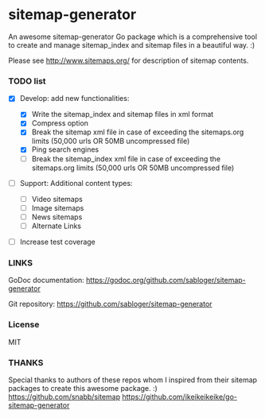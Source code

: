 sitemap-generator
=================

An awesome sitemap-generator Go package which is a comprehensive tool to create
and manage sitemap_index and sitemap files in a beautiful way. :)

Please see http://www.sitemaps.org/ for description of sitemap contents.

### TODO list
- [x] Develop: add new functionalities:
  - [x] Write the sitemap_index and sitemap files in xml format
  - [x] Compress option
  - [x] Break the sitemap xml file in case of exceeding 
    the sitemaps.org limits (50,000 urls OR 50MB uncompressed file)
  - [x] Ping search engines
  - [ ] Break the sitemap_index xml file in case of exceeding
    the sitemaps.org limits (50,000 urls OR 50MB uncompressed file)
- [ ] Support: Additional content types:
  - [ ] Video sitemaps
  - [ ] Image sitemaps
  - [ ] News sitemaps
  - [ ] Alternate Links
- [ ] Increase test coverage


### LINKS
GoDoc documentation:
https://godoc.org/github.com/sabloger/sitemap-generator

Git repository:
https://github.com/sabloger/sitemap-generator


### License
MIT


### THANKS
Special thanks to authors of these repos whom I inspired from their sitemap packages to create this awesome package. :)
https://github.com/snabb/sitemap
https://github.com/ikeikeikeike/go-sitemap-generator
